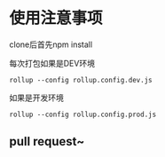 使用注意事项
====

clone后首先npm install

每次打包如果是DEV环境

``
  rollup --config rollup.config.dev.js
``

如果是开发环境

``
  rollup --config rollup.config.prod.js
``

## pull request~
